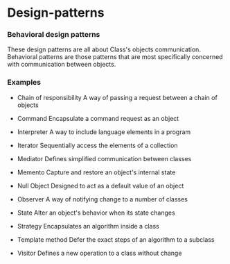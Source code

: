 # Design-patterns

<h3>Behavioral design patterns</h3>

These design patterns are all about Class's objects communication.
Behavioral patterns are those patterns that are most specifically concerned with communication between objects.

<h3>Examples</h3>

- Chain of responsibility
  A way of passing a request between a chain of objects

- Command
  Encapsulate a command request as an object

- Interpreter
  A way to include language elements in a program

- Iterator
  Sequentially access the elements of a collection

- Mediator
  Defines simplified communication between classes

- Memento
  Capture and restore an object's internal state

- Null Object
  Designed to act as a default value of an object

- Observer
  A way of notifying change to a number of classes

- State
  Alter an object's behavior when its state changes

- Strategy
  Encapsulates an algorithm inside a class

- Template method
  Defer the exact steps of an algorithm to a subclass

- Visitor
  Defines a new operation to a class without change
